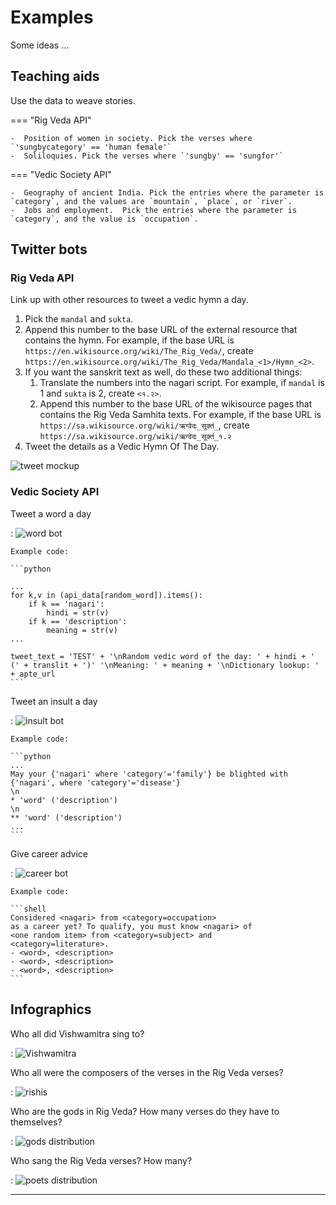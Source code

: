 # Examples

Some ideas ...

## Teaching aids

Use the data to weave stories.

=== "Rig Veda API"

    -  Position of women in society. Pick the verses where `'sungbycategory' == 'human female'`
    -  Soliloquies. Pick the verses where `'sungby' == 'sungfor'`
	
=== "Vedic Society API"

    -  Geography of ancient India. Pick the entries where the parameter is `category`, and the values are `mountain`, `place`, or `river`.
	-  Jobs and employment.  Pick the entries where the parameter is `category`, and the value is `occupation`.

## Twitter bots

### Rig Veda API

Link up with other resources to tweet a vedic hymn a day.

1.  Pick the `mandal` and `sukta`.
1.  Append this number to the base URL of the external resource that contains the hymn. For example, if the base URL is `https://en.wikisource.org/wiki/The_Rig_Veda/`, create `https://en.wikisource.org/wiki/The_Rig_Veda/Mandala_<1>/Hymn_<2>`.
1.  If you want the sanskrit text as well, do these two additional things:
    1.  Translate the numbers into the nagari script. For example, if `mandal` is 1 and `sukta` is 2, create `<१.२>`.
    1.  Append this number to the base URL of the wikisource pages that contains the Rig Veda Samhita texts. For example, if the base URL is `https://sa.wikisource.org/wiki/ऋग्वेदः_सूक्तं_`, create `https://sa.wikisource.org/wiki/ऋग्वेदः_सूक्तं_१.२`
1.  Tweet the details as a Vedic Hymn Of The Day.

![tweet mockup](./images/tweet_mockup_2.png)

### Vedic Society API

Tweet a word a day

:   ![word bot](./images/VS_1.png)

    Example code:
	
	```python

	...
	for k,v in (api_data[random_word]).items():
    	if k == 'nagari':
        	hindi = str(v)
    	if k == 'description':
        	meaning = str(v)
	...

	tweet_text = 'TEST' + '\nRandom vedic word of the day: ' + hindi + ' (' + translit + ')' '\nMeaning: ' + meaning + '\nDictionary lookup: ' + apte_url
	```
Tweet an insult a day

:   ![insult bot](./images/VS_2.png)

    Example code:
	
	```python
	...
	May your {'nagari' where 'category'='family'} be blighted with {'nagari', where 'category'='disease'}
	\n
	* 'word' ('description')
	\n
	** 'word' ('description')
	...
	```

Give career advice

:   ![career bot](./images/tweet_mockup_1.png)

    Example code:
	
	```shell
	Considered <nagari> from <category=occupation>
	as a career yet? To qualify, you must know <nagari> of 
	<one random item> from <category=subject> and 
	<category=literature>.
	- <word>, <description>
	- <word>, <description>
	- <word>, <description>
	```

## Infographics

Who all did Vishwamitra sing to?</h4>

:   ![Vishwamitra](./images/vishwamitra.png)

Who all were the composers of the verses in the Rig Veda verses?

:   ![rishis](./images/rishis.png)

Who are the gods in Rig Veda? How many verses do they have to themselves?

:   ![gods distribution](./images/RV_1.png)

Who sang the Rig Veda verses? How many?

:   ![poets distribution](./images/RV_2.png)

<hr/>

<a href="https://whimsy.myinstamojo.com/product/480613/coffee-ddbc0/" data-store-name="whimsy" data-domain="https://whimsy.myinstamojo.com" data-id="480613" rel="im-new-checkout" data-text="Like this API? Buy me a coffee." data-css-style="background:#1273de; color:#ffffff; width:300px; border-radius:30px" data-layout="vertical"></a>
<script src="https://manage.instamojo.com/assets/js/pay_button/button.min.js"></script>
